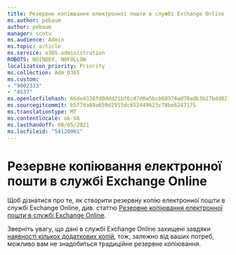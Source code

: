 ```yaml
---
title: Резервне копіювання електронної пошти в службі Exchange Online
ms.author: pebaum
author: pebaum
manager: scotv
ms.audience: Admin
ms.topic: article
ms.service: o365-administration
ROBOTS: NOINDEX, NOFOLLOW
localization_priority: Priority
ms.collection: Adm_O365
ms.custom:
- "9002333"
- "4537"
ms.openlocfilehash: 66de4338fd0ddd21bf6cd7d0a5bcb60374ad70adb3b27bdd021dbec8a7f163a6
ms.sourcegitcommit: b5f7da89a650d2915dc652449623c78be6247175
ms.translationtype: MT
ms.contentlocale: uk-UA
ms.lasthandoff: 08/05/2021
ms.locfileid: "54120061"
---
```

# <a name="backing-up-email-in-exchange-online"></a>Резервне копіювання електронної пошти в службі Exchange Online

Щоб дізнатися про те, як створити резервну копію електронної пошти в службі Exchange Online, див. статтю [Резервне копіювання електронної пошти в службі Exchange Online](https://docs.microsoft.com/exchange/back-up-email).

Зверніть увагу, що дані в службі Exchange Online захищені завдяки [наявності кількох додаткових копій](https://docs.microsoft.com/office365/servicedescriptions/exchange-online-service-description/high-availability-and-business-continuity), тож, залежно від ваших потреб, можливо вам не знадобиться традиційне резервне копіювання.
